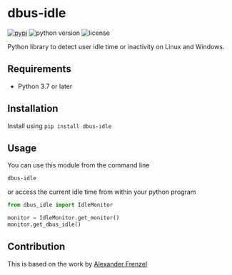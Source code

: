 # dbus-idle

[![pypi](https://img.shields.io/pypi/v/dbus-idle.svg)](https://pypi.python.org/pypi/dbus-idle)
![python version](https://img.shields.io/pypi/pyversions/dbus-idle.svg)
![license](https://img.shields.io/pypi/l/dbus-idle.svg)

Python library to detect user idle time or inactivity on Linux and Windows.


## Requirements

* Python 3.7 or later


## Installation

Install using `pip install dbus-idle`


## Usage

You can use this module from the command line
```bash
dbus-idle
```
or access the current idle time from within your python program
```python
from dbus_idle import IdleMonitor

monitor = IdleMonitor.get_monitor()
monitor.get_dbus_idle()
```

## Contribution
This is based on the work by [Alexander Frenzel](https://github.com/escaped/dbus_idle)

